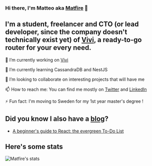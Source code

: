### Hi there, I'm Matteo aka [Matfire](matteogassend.com) 👋


## I'm a student, freelancer and CTO (or lead developer, since the company doesn't technically exist yet) of [Vivi](vincipit.com), a ready-to-go router for your every need.
🔭 I’m currently working on [Vivi](vincipit.com)

🌱 I’m currently learning CassandraDB and NestJS

👯 I’m looking to collaborate on interesting projects that will have me

📫 How to reach me: You can find me mostly on [Twitter](https://twitter.com/matgassend) and [LinkedIn](https://www.linkedin.com/in/matteo-gassend)

⚡ Fun fact: I'm moving to Sweden for my 1st year master's degree !

## Did you know I also have a [blog](blog.matteogassend.com)?

<!-- BLOG-POST-LIST:START -->
- [A beginner's guide to React: the evergreen To-Do List](https://blog.matteogassend.com/a-beginners-guide-to-react-the-evergreen-to-do-list-ckdvrrpt301kcids1deticm5c)
<!-- BLOG-POST-LIST:END -->

## Here's some stats
 
 ![Matfire's stats](https://github-readme-stats.vercel.app/api?username=matfire&show_icons=true&theme=tokyonight)
